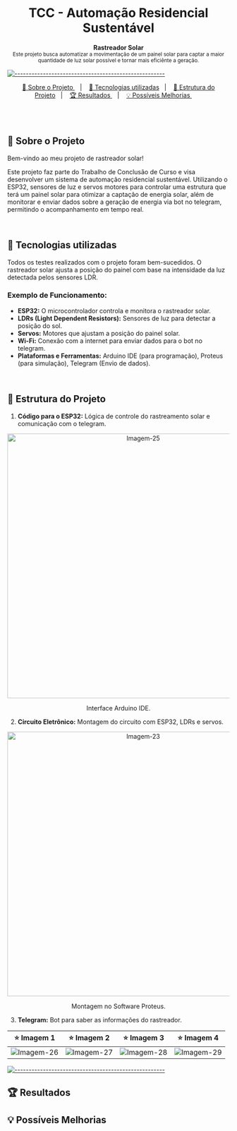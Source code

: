 <h1 align="center"> TCC - Automação Residencial Sustentável </h1>

<a id="Sumário"></a>

<p align="center">
  <b> Rastreador Solar </b></br>
  <sub> Este projeto busca automatizar a movimentação de um painel solar para captar a maior quantidade de luz solar possível e tornar mais eficiênte a geração.
  <sub>
</p>

[![-----------------------------------------------------](https://raw.githubusercontent.com/andreasbm/readme/master/assets/lines/colored.png)](#table-of-contents)

<p align="center">
  <a href="#Sobre o Projeto"> 🧩 Sobre o Projeto </a>&nbsp;&nbsp;&nbsp;|&nbsp;&nbsp;&nbsp;
  <a href="#Tecnologias utilizadas"> 🚀 Tecnologias utilizadas</a>&nbsp;&nbsp;&nbsp;|&nbsp;&nbsp;&nbsp;
  <a href="#Estrutura do Projeto"> 🧪 Estrutura do Projeto</a>&nbsp;&nbsp;&nbsp;|&nbsp;&nbsp;&nbsp;
  <a href="#Resultados"> 🏆 Resultados </a>&nbsp;&nbsp;&nbsp;|&nbsp;&nbsp;&nbsp;
  <a href="#Possíveis Melhorias"> 💡 Possíveis Melhorias </a>&nbsp;&nbsp;&nbsp;&nbsp;&nbsp;&nbsp;
</p>

<br/>

<br/>

<a id="Sobre o Projeto"></a>
## 🧩 Sobre o Projeto 

Bem-vindo ao meu projeto de rastreador solar! 

Este projeto faz parte do Trabalho de Conclusão de Curso e visa desenvolver um sistema de automação residencial sustentável. Utilizando o ESP32, sensores de luz e servos motores para controlar uma estrutura que terá um painel solar para otimizar a captação de energia solar, além de monitorar e enviar dados sobre a geração de energia via bot no telegram, permitindo o acompanhamento em tempo real.

<br/>

<a id="Tecnologias utilizadas"></a>
## 🚀 Tecnologias utilizadas 

Todos os testes realizados com o projeto foram bem-sucedidos. O rastreador solar ajusta a posição do painel com base na intensidade da luz detectada pelos sensores LDR.

### Exemplo de Funcionamento:

- **ESP32:** O microcontrolador controla e monitora o rastreador solar.
- **LDRs (Light Dependent Resistors):** Sensores de luz para detectar a posição do sol.
- **Servos:** Motores que ajustam a posição do painel solar.
- **Wi-Fi:** Conexão com a internet para enviar dados para o bot no telegram.
- **Plataformas e Ferramentas:** Arduino IDE (para programação), Proteus (para simulação), Telegram (Envio de dados).

<br/>

<a id="Estrutura do Projeto"></a>
## 🧪 Estrutura do Projeto

1. **Código para o ESP32:** Lógica de controle do rastreamento solar e comunicação com o telegram.

<p align="center">
  <a href="https://ibb.co/KjMHSfc">
    <img src="https://i.ibb.co/6R35LTc/Imagem-25.jpg" alt="Imagem-25" style="width: 600px; height: auto;">
  </a>
  <p align="center">Interface Arduino IDE.</figcaption>
</figure>

2. **Circuito Eletrônico:** Montagem do circuito com ESP32, LDRs e servos.

<p align="center">
  <a href="https://ibb.co/2Pz6N1b">
    <img src="https://i.ibb.co/nfX0CNW/Imagem-23.jpg" alt="Imagem-23" style="width: 600px; height: auto;">
  </a>
</p>
<p align="center">Montagem no Software Proteus.</p>
   
3. **Telegram:** Bot para saber as informações do rastreador.

⭐ Imagem 1 | ⭐ Imagem 2 | ⭐ Imagem 3 | ⭐ Imagem 4 |
|---|---|---|---|
![Imagem-26](https://i.ibb.co/mFpBtV6/Imagem-26.jpg) | ![Imagem-27](https://i.ibb.co/CJ3SDSB/Imagem-27.jpg) | ![Imagem-28](https://i.ibb.co/KN50684/Imagem-28.jpg) | ![Imagem-29](https://i.ibb.co/pj8fkmX/Imagem-29.jpg)

[![-----------------------------------------------------](https://raw.githubusercontent.com/andreasbm/readme/master/assets/lines/colored.png)](#table-of-contents)

<a id="Resultados"></a>
## 🏆 Resultados

<a id="Possíveis Melhorias"></a>
## 💡 Possíveis Melhorias



